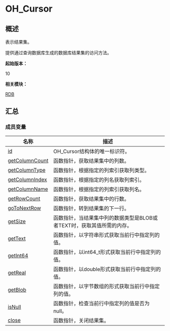 # OH_Cursor


## 概述

表示结果集。

提供通过查询数据库生成的数据库结果集的访问方法。

**起始版本：**

10

**相关模块：**

[RDB](_r_d_b.md)


## 汇总


### 成员变量

| 名称 | 描述 |
| -------- | -------- |
| [id](_r_d_b.md) | OH_Cursor结构体的唯一标识符。 |
| [getColumnCount](_r_d_b.md#getcolumncount) | 函数指针，获取结果集中的列数。 |
| [getColumnType](_r_d_b.md#getcolumntype) | 函数指针，根据指定的列索引获取列类型。 |
| [getColumnIndex](_r_d_b.md#getcolumnindex) | 函数指针，根据指定的列名获取列索引。 |
| [getColumnName](_r_d_b.md#getcolumnname) | 函数指针，根据指定的列索引获取列名。 |
| [getRowCount](_r_d_b.md#getrowcount) | 函数指针，获取结果集中的行数。 |
| [goToNextRow](_r_d_b.md#gotonextrow) | 函数指针，转到结果集的下一行。 |
| [getSize](_r_d_b.md#getsize) | 函数指针，当结果集中列的数据类型是BLOB或者TEXT时，获取其值所需的内存。 |
| [getText](_r_d_b.md#gettext) | 函数指针，以字符串形式获取当前行中指定列的值。 |
| [getInt64](_r_d_b.md#getint64) | 函数指针，以int64_t形式获取当前行中指定列的值。 |
| [getReal](_r_d_b.md#getreal) | 函数指针，以double形式获取当前行中指定列的值。 |
| [getBlob](_r_d_b.md#getblob) | 函数指针，以字节数组的形式获取当前行中指定列的值。 |
| [isNull](_r_d_b.md#isnull-12) | 函数指针，检查当前行中指定列的值是否为null。 |
| [close](_r_d_b.md#close) | 函数指针，关闭结果集。 |

